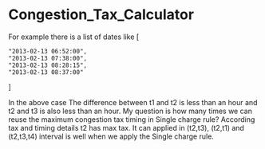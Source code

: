 # Congestion_Tax_Calculator
 
 For example there is a list of dates like [
       
    "2013-02-13 06:52:00",
    "2013-02-13 07:38:00",
    "2013-02-13 08:28:15",
    "2013-02-13 08:37:00"
  ]
  
  
  In the above case The difference between t1 and t2 is less than an hour and t2 and t3 is also less than an hour.
  My question is how many times we can reuse the maximum congestion tax timing in Single charge rule?
  According tax and timing details t2 has max tax. It can applied in (t2,t3), (t2,t1) and (t2,t3,t4) interval is well when we apply the Single charge rule.
  
